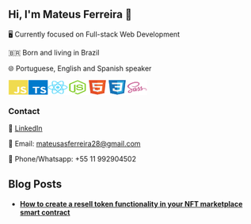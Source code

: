 ## Hi, I'm Mateus Ferreira  👋
 🖥️ Currently focused on Full-stack Web Development
 
 🇧🇷 Born and living in Brazil
 
 🌐 Portuguese, English and Spanish speaker

<img align="center" alt="JavaScript" height="30" width="40" src="https://raw.githubusercontent.com/devicons/devicon/master/icons/javascript/javascript-plain.svg"><img align="center" alt="TypeScript" height="30" width="40" src="https://raw.githubusercontent.com/devicons/devicon/master/icons/typescript/typescript-plain.svg"><img align="center" alt="React" height="30" width="40" src="https://raw.githubusercontent.com/devicons/devicon/master/icons/react/react-original.svg"><img align="center" alt="Node" height="30" width="40" src="https://raw.githubusercontent.com/devicons/devicon/master/icons/nodejs/nodejs-original.svg"><img align="center" alt="HTML" height="30" width="40" src="https://raw.githubusercontent.com/devicons/devicon/master/icons/html5/html5-original.svg"><img align="center" alt="CSS" height="30" width="40" src="https://raw.githubusercontent.com/devicons/devicon/master/icons/css3/css3-original.svg"><img align="center" alt="SCSS" height="30" width="40" src="https://raw.githubusercontent.com/devicons/devicon/master/icons/sass/sass-original.svg">
  

### Contact

🔗  <a href="https://www.linkedin.com/in/mateus-ferreira-3315a1109/" target="_blank">LinkedIn </a>

📧 Email: mateusasferreira28@gmail.com

📱 Phone/Whatsapp: +55 11 992904502

## Blog Posts
- #### [How to create a resell token functionality in your NFT marketplace smart contract](https://dev.to/mateusasferreira/how-to-create-a-resell-token-functionality-in-your-nft-marketplace-smart-contract-ha)

